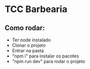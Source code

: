 # TCC Barbearia

## Como rodar:

- Ter node instalado
- Clonar o projeto
- Entrar na pasta
- "npm i" para instalar os pacotes
- "npm run dev" para rodar o projeto

